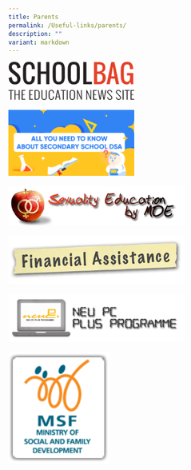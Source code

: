 ```yaml
---
title: Parents
permalink: /Useful-links/parents/
description: ""
variant: markdown
---
```

<a href="https://www.schoolbag.edu.sg/">
<img src="/images/site-logo.png" style="width:50%">
</a>
<br><br>
<a href="https://www.moe.gov.sg/secondary/dsa">
<img src="/images/Gallery/2024/2024_DSA.png" style="width:50%">
</a>
<br><br>
<a href="https://www.moe.gov.sg/education-in-sg/our-programmes/sexuality-education">
<img src="/images/Sexuality-Education-link.png" style="width:70%">
</a>
<br><br>
<a href="https://www.moe.gov.sg/financial-matters/financial-assistance">
<img src="/images/financial_assistance.png" style="width:70%">
</a>
<br><br>
<a href="https://www.imda.gov.sg/programme-listing/neu-pc-plus">
<img src="/images/NEU-PC-Plus-Programme.png" style="width:70%">
</a>
<br><br>
<a href="https://www.msf.gov.sg/">
<img src="/images/MSFlogog.png" style="width:40%">
</a>